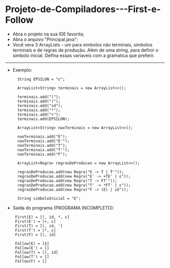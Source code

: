 # Projeto-de-Compiladores---First-e-Follow

* Abra o projeto na sua IDE favorita;
* Abra o arquivo "Principal.java";
* Você vera 3 ArrayLists - um para simbolos não terminais, simbolos terminais e de regras de produção. Além de uma string, para definir 
o simbolo inicial. Defina essas variaveis com a gramatica que preferir.
***
* Exemplo: 

        String EPSILON = "ε";

        ArrayList<String> terminais = new ArrayList<>();

        terminais.add("(");
        terminais.add(")");
        terminais.add("id");
        terminais.add("*");
        terminais.add("+");
        terminais.add(EPSILON);

        ArrayList<String> naoTerminais = new ArrayList<>();

        naoTerminais.add("E");
        naoTerminais.add("E'");
        naoTerminais.add("T");
        naoTerminais.add("T'");
        naoTerminais.add("F");

        ArrayList<Regra> regrasDeProducao = new ArrayList<>();

        regrasDeProducao.add(new Regra("E -> T | T'"));
        regrasDeProducao.add(new Regra("E' -> +TE' | ε"));
        regrasDeProducao.add(new Regra("T -> FT'"));
        regrasDeProducao.add(new Regra("T' -> *FT' | ε"));
        regrasDeProducao.add(new Regra("F -> (E) | id"));

        String simboloInicial = "E";
 
 * Saida do programa (PROGRAMA INCOMPLETO):
 
        First(E) = [(, id, *, ε]
        First(E') = [+, ε]
        First(T) = [(, id, ']
        First(T') = [*, ε]
        First(F) = [(, id]

        Follow(E) = [$]
        Follow(E') = []
        Follow(T) = [(, id]
        Follow(T') = []
        Follow(F) = []
